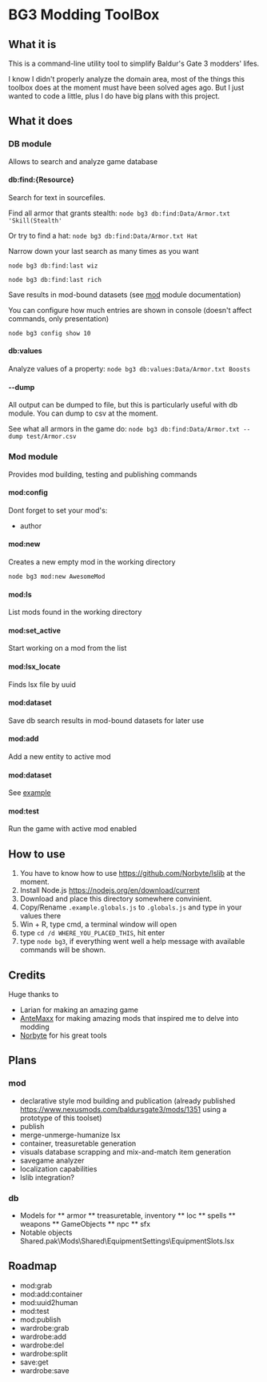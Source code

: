 # BG3 Modding ToolBox
## What it is

This is a command-line utility tool to simplify Baldur's Gate 3 modders' lifes.

I know I didn't properly analyze the domain area, most of the things this toolbox does at the moment must have been solved ages ago.
But I just wanted to code a little, plus I do have big plans with this project.

## What it does

### <a id="db"></a> DB module
Allows to search and analyze game database

#### db:find:{Resource}
Search for text in sourcefiles.

Find all armor that grants stealth:
`node bg3 db:find:Data/Armor.txt 'Skill(Stealth'`

Or try to find a hat:
`node bg3 db:find:Data/Armor.txt Hat`

Narrow down your last search as many times as you want

`node bg3 db:find:last wiz`

`node bg3 db:find:last rich`

Save results in mod-bound datasets (see [mod](#mod) module documentation)

You can configure how much entries are shown in console (doesn't affect commands, only presentation)

`node bg3 config show 10`

#### db:values
Analyze values of a property:
`node bg3 db:values:Data/Armor.txt Boosts`

#### --dump
All output can be dumped to file, but this is particularly useful with db module. You can dump to csv at the moment.

See what all armors in the game do:
`node bg3 db:find:Data/Armor.txt --dump test/Armor.csv`

### <a id="mod"></a> Mod module
Provides mod building, testing and publishing commands

#### mod:config
Dont forget to set your mod's:
* author


#### mod:new
Creates a new empty mod in the working directory

`node bg3 mod:new AwesomeMod`

#### mod:ls
List mods found in the working directory

#### mod:set_active
Start working on a mod from the list

#### mod:lsx_locate

Finds lsx file by uuid

#### mod:dataset

Save db search results in mod-bound datasets for later use

#### mod:add

Add a new entity to active mod

#### mod:dataset

See [example](.doc/example.md)

#### mod:test

Run the game with active mod enabled

## How to use

1. You have to know how to use https://github.com/Norbyte/lslib at the moment.
2. Install Node.js https://nodejs.org/en/download/current
3. Download and place this directory somewhere convinient.
4. Copy/Rename `.example.globals.js` to `.globals.js` and type in your values there
5. Win + R, type cmd, a terminal window will open
6. type `cd /d WHERE_YOU_PLACED_THIS`, hit enter
7. type `node bg3`, if everything went well a help message with available commands will be shown.

## Credits

Huge thanks to
* Larian for making an amazing game
* [AnteMaxx](https://www.nexusmods.com/baldursgate3/users/100288838) for making amazing mods that inspired me to delve into modding
* [Norbyte](https://github.com/Norbyte) for his great tools


## Plans

### mod
* declarative style mod building and publication (already published https://www.nexusmods.com/baldursgate3/mods/1351 using a prototype of this toolset)
* publish
* merge-unmerge-humanize lsx
* container, treasuretable generation 
* visuals database scrapping and mix-and-match item generation
* savegame analyzer
* localization capabilities
* lslib integration?

### db
* Models for
** armor
** treasuretable, inventory
** loc
** spells
** weapons
** GameObjects
** npc
** sfx
* Notable objects
Shared.pak\Mods\Shared\EquipmentSettings\EquipmentSlots.lsx

## Roadmap

* mod:grab
* mod:add:container
* mod:uuid2human
* mod:test
* mod:publish
* wardrobe:grab
* wardrobe:add
* wardrobe:del
* wardrobe:split
* save:get
* wardrobe:save
